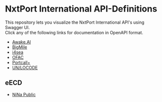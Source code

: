 # NxtPort International API-Definitions

This repository lets you visualize the NxtPort International API's using Swagger UI.  
Click any of the following links for documentation in OpenAPI format.

- [Awake.AI](https://nxtport-international.github.io/?api=awake.ai)
- [BigMile](https://nxtport-international.github.io/?api=bigmile)
- [i4sea](https://nxtport-international.github.io/?api=i4sea)
- [OFAC](https://nxtport-international.github.io/?api=ofac)
- [Portcall+](https://nxtport-international.github.io/?api=portcallplus)
- [UN/LOCODE](https://nxtport-international.github.io/?api=unlocode)

## eECD

- [NiNa Public](https://nxtport-international.github.io/?api=eecd/nina.public)

